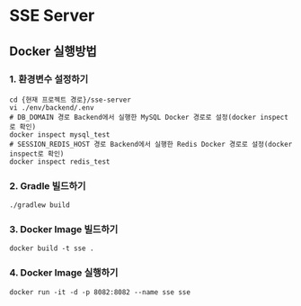 # SSE Server

## Docker 실행방법
### 1. 환경변수 설정하기
```Shell
cd {현재 프로젝트 경로}/sse-server
vi ./env/backend/.env
# DB_DOMAIN 경로 Backend에서 실행한 MySQL Docker 경로로 설정(docker inspect로 확인)
docker inspect mysql_test
# SESSION_REDIS_HOST 경로 Backend에서 실행한 Redis Docker 경로로 설정(docker inspect로 확인)
docker inspect redis_test
```

### 2. Gradle 빌드하기
```Shell
./gradlew build
```

### 3. Docker Image 빌드하기
```Shell
docker build -t sse .
```

### 4. Docker Image 실행하기
```Shell
docker run -it -d -p 8082:8082 --name sse sse
```
